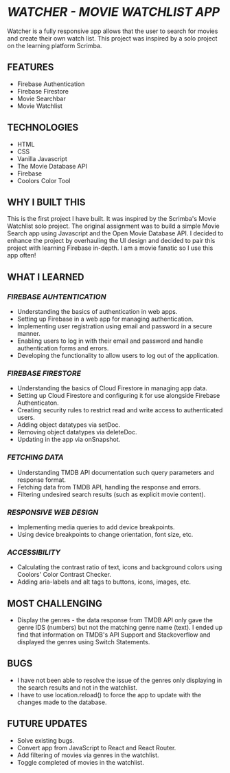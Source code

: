 # _WATCHER - MOVIE WATCHLIST APP_

Watcher is a fully responsive app allows that the user to search for movies and create their own watch list. This project was inspired by a solo project on the learning platform Scrimba.

## FEATURES

- Firebase Authentication
- Firebase Firestore
- Movie Searchbar
- Movie Watchlist

## TECHNOLOGIES

- HTML
- CSS
- Vanilla Javascript
- The Movie Database API
- Firebase
- Coolors Color Tool

## WHY I BUILT THIS

This is the first project I have built. It was inspired by the Scrimba's Movie Watchlist solo project. The original assignment was to build a simple Movie Search app using Javascript and the Open Movie Database API. I decided to enhance the project by overhauling the UI design and decided to pair this project with learning Firebase in-depth. I am a movie fanatic so I use this app often!

## WHAT I LEARNED

### _FIREBASE AUHTENTICATION_

- Understanding the basics of authentication in web apps.
- Setting up Firebase in a web app for managing authentication.
- Implementing user registration using email and password in a secure manner.
- Enabling users to log in with their email and password and handle authentication forms and errors.
- Developing the functionality to allow users to log out of the application.

### _FIREBASE FIRESTORE_

- Understanding the basics of Cloud Firestore in managing app data.
- Setting up Cloud Firestore and configuring it for use alongside Firebase Authenticaton.
- Creating security rules to restrict read and write access to authenticated users.
- Adding object datatypes via setDoc.
- Removing object datatypes via deleteDoc.
- Updating in the app via onSnapshot.

### _FETCHING DATA_

- Understanding TMDB API documentation such query parameters and response format.
- Fetching data from TMDB API, handling the response and errors.
- Filtering undesired search results (such as explicit movie content).

### _RESPONSIVE WEB DESIGN_

- Implementing media queries to add device breakpoints.
- Using device breakpoints to change orientation, font size, etc.

### _ACCESSIBILITY_

- Calculating the contrast ratio of text, icons and background colors using Coolors' Color Contrast Checker.
- Adding aria-labels and alt tags to buttons, icons, images, etc.

## MOST CHALLENGING

- Display the genres - the data response from TMDB API only gave the genre IDS (numbers) but not the matching genre name (text). I ended up find that information on TMDB's API Support and Stackoverflow and displayed the genres using Switch Statements.

## BUGS

- I have not been able to resolve the issue of the genres only displaying in the search results and not in the watchlist.
- I have to use location.reload() to force the app to update with the changes made to the database.

## FUTURE UPDATES

- Solve existing bugs.
- Convert app from JavaScript to React and React Router.
- Add filtering of movies via genres in the watchlist.
- Toggle completed of movies in the watchlist.
